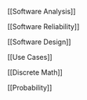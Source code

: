 [[Software Analysis]]

[[Software Reliability]]

[[Software Design]]

[[Use Cases]]

[[Discrete Math]]

[[Probability]]







